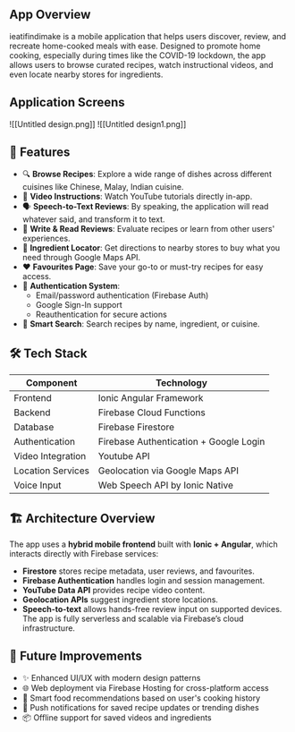 ## App Overview
ieatifindimake is a mobile application that helps users discover, review, and recreate home-cooked meals with ease. Designed to promote home cooking, especially during times like the COVID-19 lockdown, the app allows users to browse curated recipes, watch instructional videos, and even locate nearby stores for ingredients.

## Application Screens
![[Untitled design.png]]
![[Untitled design1.png]]

## 🚀 Features
- 🔍 **Browse Recipes**: Explore a wide range of dishes across different cuisines like Chinese, Malay, Indian cuisine.
- 🎥 **Video Instructions**: Watch YouTube tutorials directly in-app.
- 🗣️ **Speech-to-Text Reviews**: By speaking, the application will read whatever said, and transform it to text.
- 📝 **Write & Read Reviews**: Evaluate recipes or learn from other users' experiences.
- 📍 **Ingredient Locator**: Get directions to nearby stores to buy what you need through Google Maps API.
- ❤️ **Favourites Page**: Save your go-to or must-try recipes for easy access.
- 🔐 **Authentication System**:
    - Email/password authentication (Firebase Auth)
    - Google Sign-In support
    - Reauthentication for secure actions
- 🔎 **Smart Search**: Search recipes by name, ingredient, or cuisine.

## 🛠️ Tech Stack

| Component         | Technology                             |
| ----------------- | -------------------------------------- |
| Frontend          | Ionic Angular Framework                |
| Backend           | Firebase Cloud Functions               |
| Database          | Firebase Firestore                     |
| Authentication    | Firebase Authentication + Google Login |
| Video Integration | Youtube API                            |
| Location Services | Geolocation via Google Maps API        |
| Voice Input       | Web Speech API by Ionic Native         |

## 🏗️ Architecture Overview
The app uses a **hybrid mobile frontend** built with **Ionic + Angular**, which interacts directly with Firebase services:
- **Firestore** stores recipe metadata, user reviews, and favourites.
- **Firebase Authentication** handles login and session management.
- **YouTube Data API** provides recipe video content.
- **Geolocation APIs** suggest ingredient store locations.
- **Speech-to-text** allows hands-free review input on supported devices.
The app is fully serverless and scalable via Firebase’s cloud infrastructure.

## 🌱 Future Improvements
- ✨ Enhanced UI/UX with modern design patterns
- 🌐 Web deployment via Firebase Hosting for cross-platform access
- 🧠 Smart food recommendations based on user's cooking history
- 🔔 Push notifications for saved recipe updates or trending dishes
- 📦 Offline support for saved videos and ingredients


